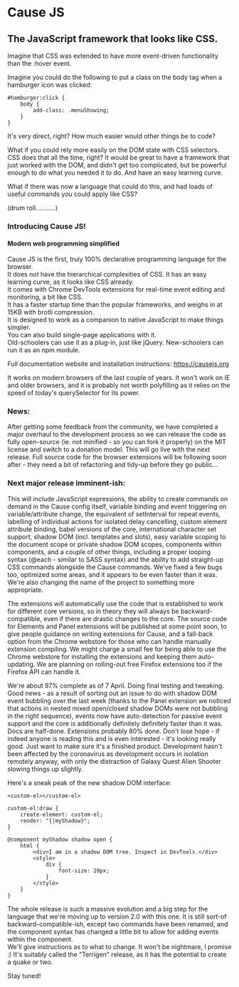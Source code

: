 # Cause JS
## The JavaScript framework that looks like CSS.

Imagine that CSS was extended to have more event-driven functionality than the :hover event.

Imagine you could do the following to put a class on the body tag when a hamburger icon was clicked:

```
#hamburger:click {
    body {
        add-class: .menuShowing;
    }
}
```

It's very direct, right? How much easier would other things be to code?

What if you could rely more easily on the DOM state with CSS selectors. CSS does that all the time, right? It would be great to have a framework that just worked with the DOM, and didn't get too complicated, but be powerful enough to do what you needed it to do. And have an easy learning curve.

What if there was now a language that could do this, and had loads of useful commands you could apply like CSS?

(drum roll...........)

### Introducing Cause JS!
#### Modern web programming simplified

Cause JS is the first, truly 100% declarative programming language for the browser.<br>
It does *not* have the hierarchical complexities of CSS. It has an easy learning curve, as it looks like CSS already.<br>
It comes with Chrome DevTools extensions for real-time event editing and monitoring, a bit like CSS.<br>
It has a faster startup time than the popular frameworks, and weighs in at 15KB with brotli compression.<br>
It is designed to work as a companion to native JavaScript to make things simpler.<br>
You can also build single-page applications with it.<br>
Old-schoolers can use it as a plug-in, just like jQuery. New-schoolers can run it as an npm module.

Full documentation website and installation instructions:
https://causejs.org

It works on modern browsers of the last couple of years. It won't work on IE and older browsers, and it is probably not worth polyfilling as it relies on the speed of today's querySelector for its power.

### News:<br>
After getting some feedback from the community, we have completed a major overhaul to the development process so we can release the code as fully open-source (ie. not minified - so you can fork it properly) on the MIT license and switch to a donation model. This will go live with the next release. Full source code for the browser extensions will be following soon after - they need a bit of refactoring and tidy-up before they go public...

### Next major release imminent-ish:<br>
This will include JavaScript expressions, the ability to create commands on demand in the Cause config itself, variable binding and event triggering on variable/attribute change, the equivalent of setInterval for repeat events, labelling of individual actions for isolated delay cancelling, custom element attribute binding, babel versions of the core, international character set support, shadow DOM (incl. templates and slots), easy variable scoping to the document scope or private shadow DOM scopes, components within components, and a couple of other things, including a proper looping syntax (@each - similar to SASS syntax) and the ability to add straight-up CSS commands alongside the Cause commands. We've fixed a few bugs too, optimized some areas, and it appears to be even faster than it was. We're also changing the name of the project to something more appropriate.<br>

The extensions will automatically use the code that is established to work for different core versions, so in theory they will always be backward-compatible, even if there are drastic changes to the core. The source code for Elements and Panel extensions will be published at some point soon, to give people guidance on writing extensions for Cause, and a fall-back option from the Chrome webstore for those who can handle manually extension compiling. We might charge a small fee for being able to use the Chrome webstore for installing the extensions and keeping them auto-updating. We are planning on rolling-out free Firefox extensions too if the Firefox API can handle it.<br>

We're about 97% complete as of 7 April. Doing final testing and tweaking. Good news - as a result of sorting out an issue to do with shadow DOM event bubbling over the last week (thanks to the Panel extension we noticed that actions in nested mixed open/closed shadow DOMs were not bubbling in the right sequence), events now have auto-detection for passive event support and the core is additionally definitely definitely faster than it was. Docs are half-done. Extensions probably 80% done. Don't lose hope - if indeed anyone is reading this and is even interested - it's looking really good. Just want to make sure it's a finished product. Development hasn't been affected by the coronavirus as development occurs in isolation remotely anyway, with only the distraction of Galaxy Quest Alien Shooter slowing things up slightly.

Here's a sneak peak of the new shadow DOM interface:

```
<custom-el></custom-el>
```
```
custom-el:draw {
    create-element: custom-el;
    render: "{|myShadow}";
}

@component myShadow shadow open {
    html {
        <div>I am in a shadow DOM tree. Inspect in DevTools.</div>
        <style>
            div {
                font-size: 20px;
            }
        </style>
    }
}
```

The whole release is such a massive evolution and a big step for the language that we're moving up to version 2.0 with this one. It is still sort-of backward-compatible-ish, except two commands have been renamed, and the component syntax has changed a little bit to allow for adding events within the component.<br>
We'll give instructions as to what to change. It won't be nightmare, I promise :)
It's suitably called the "Terrigen" release, as it has the potential to create a quake or two.<br>

Stay tuned!

